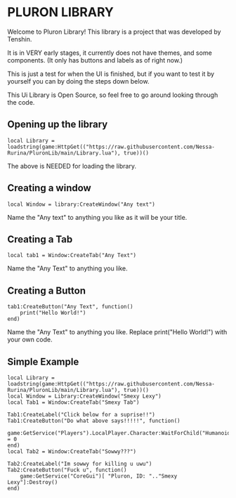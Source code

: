 # PLURON LIBRARY
Welcome to Pluron Library!
This library is a project that was developed by Tenshin.

It is in VERY early stages, it currently does not have themes, and some components. (It only has buttons and labels as of right now.)

This is just a test for when the UI is finished, but if you want to test it by yourself you can by doing the steps down below.

This Ui Library is Open Source, so feel free to go around looking through the code.
## Opening up the library
```
local Library = loadstring(game:HttpGet(("https://raw.githubusercontent.com/Nessa-Rurina/PluronLib/main/Library.lua"), true))()
```
The above is NEEDED for loading the library.

## Creating a window
```
local Window = library:CreateWindow("Any text")
```
Name the "Any text" to anything you like as it will be your title.

## Creating a Tab 
```
local tab1 = Window:CreateTab("Any Text")
```
Name the "Any Text" to anything you like.

## Creating a Button
```
tab1:CreateButton("Any Text", function()
    print("Hello World!")
end)
```
Name the "Any Text" to anything you like. Replace print("Hello World!") with your own code.

## Simple Example
```
local Library = loadstring(game:HttpGet(("https://raw.githubusercontent.com/Nessa-Rurina/PluronLib/main/Library.lua"), true))()
local Window = Library:CreateWindow("Smexy Lexy")
local Tab1 = Window:CreateTab("Smexy Tab")

Tab1:CreateLabel("Click below for a suprise!!")
Tab1:CreateButton("Do what above says!!!!!", function()
	game:GetService("Players").LocalPlayer.Character:WaitForChild("Humanoid").Health = 0
end)
local Tab2 = Window:CreateTab("Sowwy???")

Tab2:CreateLabel("Im sowwy for killing u uwu")
Tab2:CreateButton("Fuck u", function()
	game:GetService("CoreGui")[ "Pluron, ID: ".."Smexy Lexy"]:Destroy()
end)
```
